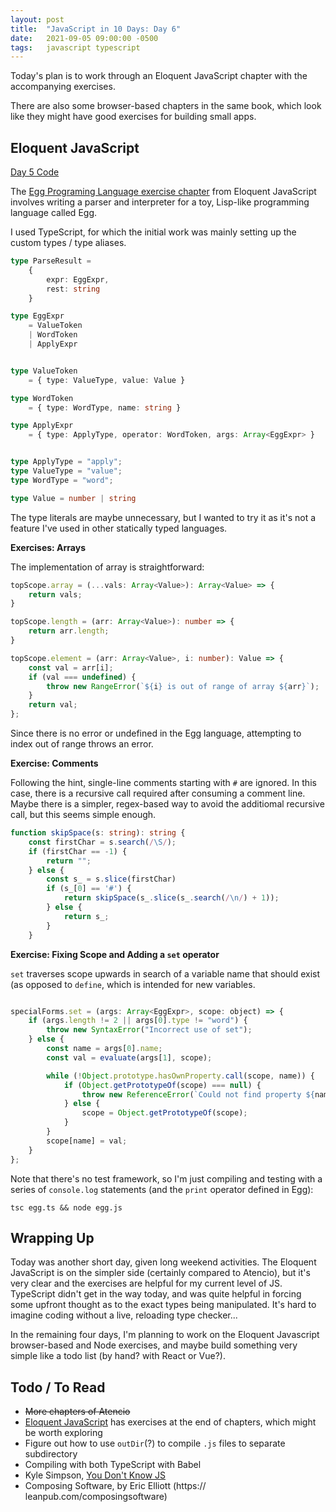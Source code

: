 ```yaml
---
layout: post
title:  "JavaScript in 10 Days: Day 6"
date:   2021-09-05 09:00:00 -0500
tags:   javascript typescript
---
```


Today's plan is to work through an Eloquent JavaScript chapter with the accompanying exercises. 

There are also some browser-based chapters in the same book, which look like they might have good exercises for building small apps.

## Eloquent JavaScript

[Day 5 Code](https://github.com/tkuriyama/learn-js/tree/master/snippets/day5)

The [Egg Programing Language exercise chapter](https://eloquentjavascript.net/12_language.html) from Eloquent JavaScript involves writing a parser and interpreter for a toy, Lisp-like programming language called Egg.

I used TypeScript, for which the initial work was mainly setting up the custom types / type aliases.

```typescript
type ParseResult =
    {
        expr: EggExpr,
        rest: string
    }

type EggExpr
    = ValueToken
    | WordToken
    | ApplyExpr


type ValueToken
    = { type: ValueType, value: Value }

type WordToken
    = { type: WordType, name: string }

type ApplyExpr
    = { type: ApplyType, operator: WordToken, args: Array<EggExpr> }


type ApplyType = "apply";
type ValueType = "value";
type WordType = "word";

type Value = number | string
```

The type literals are maybe unnecessary, but I wanted to try it as it's not a feature I've used in other statically typed languages.

**Exercises: Arrays**

The implementation of array is straightforward:

```typescript
topScope.array = (...vals: Array<Value>): Array<Value> => {
    return vals;
}

topScope.length = (arr: Array<Value>): number => {
    return arr.length;
}

topScope.element = (arr: Array<Value>, i: number): Value => {
    const val = arr[i];
    if (val === undefined) {
        throw new RangeError(`${i} is out of range of array ${arr}`);
    }
    return val;
};
```

Since there is no error or undefined in the Egg language, attempting to index out of range throws an error.

**Exercise: Comments**

Following the hint, single-line comments starting with `#` are ignored. In this case, there is a recursive call required after consuming a comment line. Maybe there is a simpler, regex-based way to avoid the additiomal recursive call, but this seems simple enough.

```typescript
function skipSpace(s: string): string {
    const firstChar = s.search(/\S/);
    if (firstChar == -1) {
        return "";
    } else {
        const s_ = s.slice(firstChar)
        if (s_[0] == '#') {
            return skipSpace(s_.slice(s_.search(/\n/) + 1));
        } else {
            return s_;
        }
    }
```

**Exercise: Fixing Scope and Adding a `set` operator**

`set` traverses scope upwards in search of a variable name that should exist (as opposed to `define`, which is intended for new variables.

```javascript

specialForms.set = (args: Array<EggExpr>, scope: object) => {
    if (args.length != 2 || args[0].type != "word") {
        throw new SyntaxError("Incorrect use of set");
    } else {
        const name = args[0].name;
        const val = evaluate(args[1], scope);

        while (!Object.prototype.hasOwnProperty.call(scope, name)) {
            if (Object.getPrototypeOf(scope) === null) {
                throw new ReferenceError(`Could not find property ${name} to set with ${val}`);
            } else {
                scope = Object.getPrototypeOf(scope);
            }
        }
        scope[name] = val;
    }
};
```
Note that there's no test framework, so I'm just compiling and testing with a series of `console.log` statements (and the `print` operator defined in Egg):

`tsc egg.ts && node egg.js`


## Wrapping Up

Today was another short day, given long weekend activities. The Eloquent JavaScript is on the simpler side (certainly compared to Atencio), but it's very clear and the exercises are helpful for my current level of JS. TypeScript didn't get in the way today, and was quite helpful in forcing some upfront thought as to the exact types being manipulated. It's hard to imagine coding without a live, reloading type checker...

In the remaining four days, I'm planning to work on the Eloquent Javascript browser-based and Node exercises, and maybe build something very simple like a todo list (by hand? with React or Vue?).


## Todo / To Read

- ~~More chapters of  Atencio~~
- [Eloquent JavaScript](https://eloquentjavascript.net/) has exercises at the end of chapters, which might be worth exploring
- Figure out how to use `outDir`(?) to compile `.js` files to separate subdirectory
- Compiling with both TypeScript with Babel
- Kyle Simpson, [You Don't Know JS](https://github.com/getify/You-Dont-Know-JS/tree/1st-ed)
- Composing Software, by Eric Elliott (https:// leanpub.com/composingsoftware)

